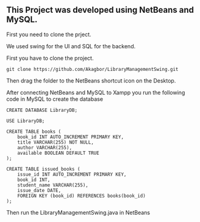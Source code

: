 ## This Project was developed using NetBeans and MySQL.

First you need to clone the prject.

We used swing for the UI and SQL for the backend.

First you have to clone the project.

```
git clone https://github.com/Akagbor/LibraryManagementSwing.git
```

Then drag the folder to the NetBeans shortcut icon on the Desktop.

After connecting NetBeans and MySQL to Xampp you run the following code in MySQL to create the database

```
CREATE DATABASE LibraryDB;

USE LibraryDB;

CREATE TABLE books (
    book_id INT AUTO_INCREMENT PRIMARY KEY,
    title VARCHAR(255) NOT NULL,
    author VARCHAR(255),
    available BOOLEAN DEFAULT TRUE
);

CREATE TABLE issued_books (
    issue_id INT AUTO_INCREMENT PRIMARY KEY,
    book_id INT,
    student_name VARCHAR(255),
    issue_date DATE,
    FOREIGN KEY (book_id) REFERENCES books(book_id)
);

```

Then run the LibraryManagementSwing.java in NetBeans

